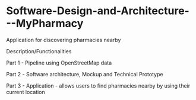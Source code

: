 # Software-Design-and-Architecture---MyPharmacy

Application for discovering pharmacies nearby

Description/Functionalities

Part 1 - Pipeline using OpenStreetMap data

Part 2 - Software architecture, Mockup and Technical Prototype

Part 3 - Application - allows users to find pharmacies nearby by using their current location
